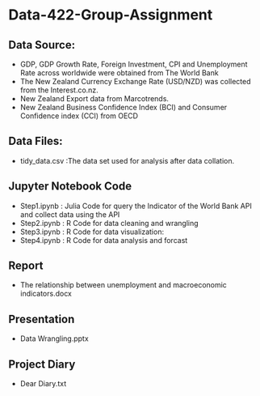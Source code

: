 # Data-422-Group-Assignment
## Data Source:	 
- GDP, GDP Growth Rate, Foreign Investment, CPI and Unemployment Rate across worldwide were obtained from The World Bank
- The New Zealand Currency Exchange Rate (USD/NZD) was collected from the Interest.co.nz.
- New Zealand Export data from Marcotrends.
- New Zealand Business Confidence Index (BCI) and Consumer Confidence index (CCI) from OECD
## Data Files:
- tidy_data.csv :The data set used for analysis after data collation.

## Jupyter Notebook Code
- Step1.ipynb : Julia Code for query the Indicator of the World Bank API and collect data using the API
- Step2.ipynb : R Code for data cleaning and wrangling
- Step3.ipynb : R Code for data visualization:
- Step4.ipynb : R Code for data analysis and forcast

## Report
- The relationship between unemployment and macroeconomic indicators.docx

## Presentation
- Data Wrangling.pptx

## Project Diary 
- Dear Diary.txt
